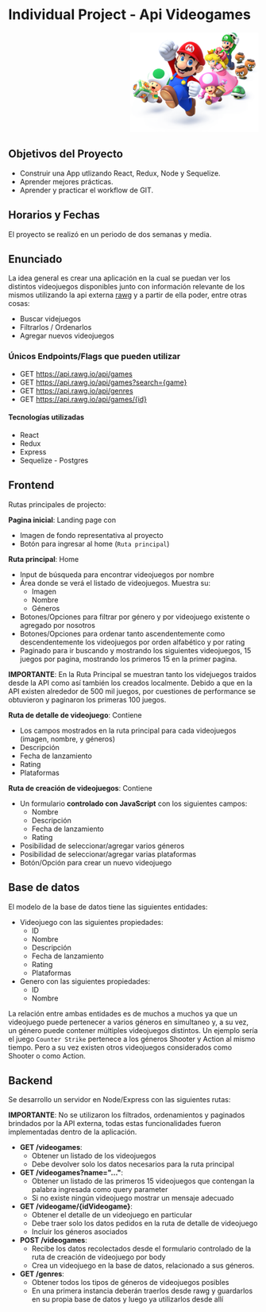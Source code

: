 

# Individual Project - Api Videogames

<p align="right">
  <img height="200" src="./videogame.png" />
</p>

## Objetivos del Proyecto

- Construir una App utlizando React, Redux, Node y Sequelize.
- Aprender mejores prácticas.
- Aprender y practicar el workflow de GIT.

## Horarios y Fechas

El proyecto se realizó en un periodo de dos semanas y media.

## Enunciado

La idea general es crear una aplicación en la cual se puedan ver los distintos videojuegos disponibles junto con información relevante de los mismos utilizando la api externa [rawg](https://rawg.io/apidocs) y a partir de ella poder, entre otras cosas:

- Buscar videjuegos
- Filtrarlos / Ordenarlos
- Agregar nuevos videojuegos

### Únicos Endpoints/Flags que pueden utilizar

- GET <https://api.rawg.io/api/games>
- GET <https://api.rawg.io/api/games?search={game}>
- GET <https://api.rawg.io/api/genres>
- GET <https://api.rawg.io/api/games/{id}>

#### Tecnologías utilizadas

- React
- Redux
- Express
- Sequelize - Postgres

## Frontend

Rutas principales de projecto:

__Pagina inicial__: Landing page con

- Imagen de fondo representativa al proyecto
- Botón para ingresar al home (`Ruta principal`)

__Ruta principal__: Home

- Input de búsqueda para encontrar videojuegos por nombre
- Área donde se verá el listado de videojuegos. Muestra su:
  - Imagen
  - Nombre
  - Géneros
- Botones/Opciones para filtrar por género y por videojuego existente o agregado por nosotros
- Botones/Opciones para ordenar tanto ascendentemente como descendentemente los videojuegos por orden alfabético y por rating
- Paginado para ir buscando y mostrando los siguientes videojuegos, 15 juegos por pagina, mostrando los primeros 15 en la primer pagina.

__IMPORTANTE__: En la Ruta Principal se muestran tanto los videjuegos traidos desde la API como así también los creados localmente. Debido a que en la API existen alrededor de 500 mil juegos, por cuestiones de performance se obtuvieron y paginaron los primeras 100 juegos.

__Ruta de detalle de videojuego__: Contiene

- Los campos mostrados en la ruta principal para cada videojuegos (imagen, nombre, y géneros)
- Descripción
- Fecha de lanzamiento
- Rating
- Plataformas

__Ruta de creación de videojuegos__: Contiene

- Un formulario __controlado con JavaScript__ con los siguientes campos:
  - Nombre
  - Descripción
  - Fecha de lanzamiento
  - Rating
- Posibilidad de seleccionar/agregar varios géneros
- Posibilidad de seleccionar/agregar varias plataformas
- Botón/Opción para crear un nuevo videojuego

## Base de datos

El modelo de la base de datos tiene las siguientes entidades:

- Videojuego con las siguientes propiedades:
  - ID
  - Nombre
  - Descripción
  - Fecha de lanzamiento
  - Rating
  - Plataformas
- Genero con las siguientes propiedades:
  - ID
  - Nombre

La relación entre ambas entidades es de muchos a muchos ya que un videojuego puede pertenecer a varios géneros en simultaneo y, a su vez, un género puede contener múltiples videojuegos distintos. Un ejemplo sería el juego `Counter Strike` pertenece a los géneros Shooter y Action al mismo tiempo. Pero a su vez existen otros videojuegos considerados como Shooter o como Action.

## Backend

Se desarrollo un servidor en Node/Express con las siguientes rutas:

__IMPORTANTE__: No se utilizaron los filtrados, ordenamientos y paginados brindados por la API externa, todas estas funcionalidades fueron implementadas dentro de la aplicación.

- __GET /videogames__:
  - Obtener un listado de los videojuegos
  - Debe devolver solo los datos necesarios para la ruta principal
- __GET /videogames?name="..."__:
  - Obtener un listado de las primeros 15 videojuegos que contengan la palabra ingresada como query parameter
  - Si no existe ningún videojuego mostrar un mensaje adecuado
- __GET /videogame/{idVideogame}__:
  - Obtener el detalle de un videojuego en particular
  - Debe traer solo los datos pedidos en la ruta de detalle de videojuego
  - Incluir los géneros asociados
- __POST /videogames__:
  - Recibe los datos recolectados desde el formulario controlado de la ruta de creación de videojuego por body
  - Crea un videojuego en la base de datos, relacionado a sus géneros.
- __GET /genres__:
  - Obtener todos los tipos de géneros de videojuegos posibles
  - En una primera instancia deberán traerlos desde rawg y guardarlos en su propia base de datos y luego ya utilizarlos desde allí
